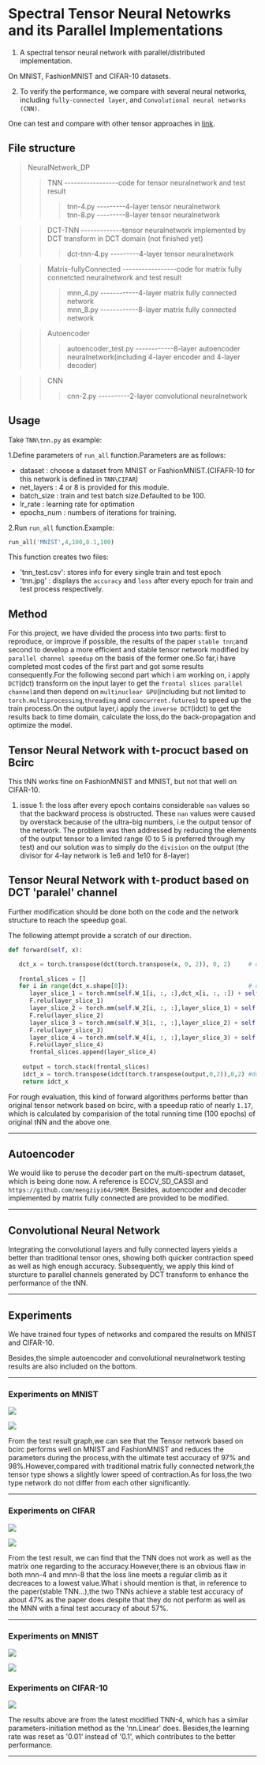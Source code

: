 # Spectral Tensor Neural Netowrks and its Parallel Implementations
1. A spectral tensor neural network with parallel/distributed implementation. 

On MNIST, FashionMNIST and CIFAR-10 datasets.  

2. To verify the performance, we compare with several neural networks, including `fully-connected layer`, and `Convolutional neural networks (CNN)`.  

One can test and compare with other tensor approaches in [link](https://github.com/hust512/Tensor_Layer_for_Deep_Neural_Network_Compression/tree/master/transform_based_network).

##  File structure
> NeuralNetwork_DP
>> TNN -----------------code for tensor neuralnetwork and test result
>>> tnn-4.py  ---------4-layer tensor neuralnetwork <br>
>>> tnn-8.py  ---------8-layer tensor neuralnetwork <br>

>>  DCT-TNN -------------tensor neuralnetwork implemented by DCT transform in DCT domain (not finished yet)
>>> dct-tnn-4.py  ---------4-layer tensor neuralnetwork <br>

>> Matrix-fullyConnected -----------------code for matrix fully connetcted neuralnetwork and test result
>>>  mnn_4.py ------------4-layer matrix fully connected network <br>
>>>  mnn_8.py ------------8-layer matrix fully connected network <br>

>> Autoencoder
>>> autoencoder_test.py ------------8-layer autoencoder neuralnetwork(including 4-layer encoder and 4-layer decoder)

>> CNN
>>> cnn-2.py  ----------2-layer convolutional neuralnetwork

## Usage
Take `TNN\tnn.py` as example:  

1.Define parameters of `run_all` function.Parameters are as follows:  
  * dataset : choose a dataset from MNIST or FashionMNIST.(CIFAFR-10 for this network is defined in `TNN\CIFAR`)
  * net_layers : 4 or 8 is provided for this module.
  * batch_size : train and test batch size.Defaulted to be 100.
  * lr_rate : learning rate for optimation
  * epochs_num : numbers of iterations for training.

2.Run `run_all` function.Example:  
  ```python
  run_all('MNIST',4,100,0.1,100)
  ```
  This function creates two files:
  * 'tnn_test.csv': stores info for every single train and test epoch
  * 'tnn.jpg' : displays the `accuracy` and `loss` after every epoch for train and test process respectively.
 
##  Method
For this project, we have divided the process into two parts: first to reproduce, or improve if possible, the results of the paper `stable tnn`;and second to develop a more efficient and stable tensor network modified by `parallel channel speedup` on the basis of the former one.So far,i have completed most codes of the first part and got some results consequently.For the following second part which i am working on, i apply `DCT`(dct) transform on the input layer to get the `frontal slices parallel channel`and then depend on `multinuclear GPU`(including but not limited to `torch.multiprocessing`,`threading` and `concurrent.futures`) to speed up the  train process.On the output layer,i apply the `inverse DCT`(idct) to get the results back to time domain, calculate the loss,do the back-propagation and optimize the model.

## Tensor Neural Network with t-procuct based on Bcirc
This tNN works fine on FashionMNIST and MNIST, but not that well on CIFAR-10. 

1. issue 1: the loss after every epoch contains considerable `nan` values so that the backward process is obstructed. These `nan` values were caused by overstack because of the ultra-big numbers, i.e the output tensor of the network. The problem was then addressed by reducing the elements of the output tensor to a limited range (0 to 5 is preferred through my test) and our solution was to simply do the `division` on the output (the divisor for 4-lay network is 1e6 and 1e10 for 8-layer) 

## Tensor Neural Network with t-product based on DCT 'paralel' channel
Further modification should be done both on the code and the network structure to reach the speedup goal.  

The following attempt provide a scratch of our direction.
```python
def forward(self, x):

   dct_x = torch.transpose(dct(torch.transpose(x, 0, 2)), 0, 2)     # do the DCT transform along the third dimension
   
   frontal_slices = []
   for i in range(dct_x.shape[0]):                                  # do the fraontal-slice-wise matrix multiplication
      layer_slice_1 = torch.mm(self.W_1[i, :, :],dct_x[i, :, :]) + self.B_1[i, :, :]
      F.relu(layer_slice_1)
      layer_slice_2 = torch.mm(self.W_2[i, :, :],layer_slice_1) + self.B_2[i, :, :]
      F.relu(layer_slice_2)
      layer_slice_3 = torch.mm(self.W_3[i, :, :],layer_slice_2) + self.B_3[i, :, :]
      F.relu(layer_slice_3)
      layer_slice_4 = torch.mm(self.W_4[i, :, :],layer_slice_3) + self.B_4[i, :, :]
      F.relu(layer_slice_4)
      frontal_slices.append(layer_slice_4)
      
    output = torch.stack(frontal_slices)
    idct_x = torch.transpose(idct(torch.transpose(output,0,2)),0,2) #do the inverse DCT transform 
    return idct_x

```
For rough evaluation, this kind of forward algorithms performs better than original tensor network based on bcirc, with a speedup ratio of nearly `1.17`, which is calculated by comparision of the total running time (100 epochs) of original tNN and the above one. 
***

## Autoencoder
We would like to peruse the decoder part on the multi-spectrum dataset, which is being done now. A reference is ECCV_SD_CASSI and `https://github.com/mengziyi64/SMEM`. Besides, autoencoder and decoder implemented by matrix fully connected are provided to be modified.
***

## Convolutional Neural Network
Integrating the convolutional layers and fully connected layers yields a better than traditional tensor ones, showing both quicker contraction speed as well as high enough accuracy. Subsequently, we apply this kind of sturcture to parallel channels generated by DCT transform to enhance the performance of the tNN.
***

## Experiments
We have trained four types of networks and compared the results on MNIST and CIFAR-10. 

Besides,the simple autoencoder and convolutional neuralnetwork testing results are also included on the bottom. 
***
### Experiments on MNIST

![](https://github.com/hust512/Homomorphic_CP_Tensor_Dcomposition/raw/master/MNIST_loss.png)

![](https://github.com/hust512/Homomorphic_CP_Tensor_Dcomposition/raw/master/MNIST_acc.png)

From the test result graph,we can see that the Tensor network based on bcirc performs well on MNIST and FashionMNIST and reduces the parameters during the process,with the ultimate test accuracy of 97% and 98%.However,compared with traditional matrix fully connected network,the tensor type shows a slightly lower speed of contraction.As for loss,the two type network do not differ from each other significantly.  
***
### Experiments on CIFAR

![](https://github.com/hust512/Homomorphic_CP_Tensor_Dcomposition/raw/master/cifar10_loss.PNG)

![](https://github.com/hust512/Homomorphic_CP_Tensor_Dcomposition/raw/master/cifar10_acc.PNG)

From the test result, we can find that the TNN does not work as well as the matrix one regarding to the accuracy.However,there is an obvious flaw in both mnn-4 and mnn-8 that the loss line meets a regular climb as it decreaces to a lowest value.What i should mention is that, in reference to the paper(stable TNN...),the two TNNs achieve a stable test accuracy of about 47% as the paper does despite that they do not perform as well as the MNN with a final test accuracy of about 57%.
***

### Experiments on MNIST

![](https://github.com/hust512/Homomorphic_CP_Tensor_Dcomposition/raw/master/tnn4_mnist_acc_9_8.png)

![](https://github.com/hust512/Homomorphic_CP_Tensor_Dcomposition/raw/master/log_scale_acc.png)

### Experiments on CIFAR-10

![](https://github.com/hust512/Homomorphic_CP_Tensor_Dcomposition/raw/master/tnn4_cifar_acc.png)

The results above are from the latest modified TNN-4, which has a similar parameters-initiation method as the 'nn.Linear' does. Besides,the learning rate was reset as '0.01' instead of '0.1', which contributes to the better performance.
***



